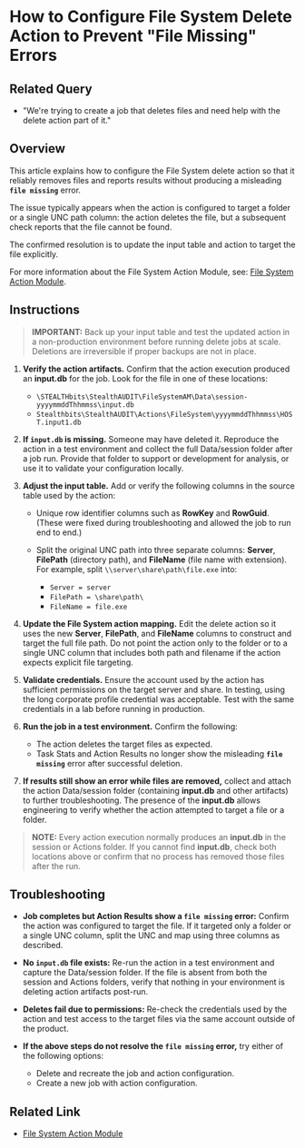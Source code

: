 # How to Configure File System Delete Action to Prevent "File Missing" Errors

## Related Query

* "We're trying to create a job that deletes files and need help with the delete action part of it."

## Overview

This article explains how to configure the File System delete action so that it reliably removes files and reports results without producing a misleading **`file missing`** error.

The issue typically appears when the action is configured to target a folder or a single UNC path column: the action deletes the file, but a subsequent check reports that the file cannot be found.

The confirmed resolution is to update the input table and action to target the file explicitly.

For more information about the File System Action Module, see: [File System Action Module](https://docs.netwrix.com/docs/accessanalyzer/12_0/admin/action/filesystem/overview).

## Instructions

> **IMPORTANT:** Back up your input table and test the updated action in a non-production environment before running delete jobs at scale. Deletions are irreversible if proper backups are not in place.

1. **Verify the action artifacts.** Confirm that the action execution produced an **input.db** for the job. Look for the file in one of these locations:

   * `\STEALTHbits\StealthAUDIT\FileSystemAM\Data\session-yyyymmddThhmmss\input.db`
   * `Stealthbits\StealthAUDIT\Actions\FileSystem\yyyymmddThhmmss\HOST.input1.db`

2. **If `input.db` is missing.** Someone may have deleted it. Reproduce the action in a test environment and collect the full Data/session folder after a job run. Provide that folder to support or development for analysis, or use it to validate your configuration locally.

3. **Adjust the input table.** Add or verify the following columns in the source table used by the action:

   * Unique row identifier columns such as **RowKey** and **RowGuid**. (These were fixed during troubleshooting and allowed the job to run end to end.)
   * Split the original UNC path into three separate columns: **Server**, **FilePath** (directory path), and **FileName** (file name with extension). For example, split `\\server\share\path\file.exe` into:

     * `Server = server`
     * `FilePath = \share\path\`
     * `FileName = file.exe`

4. **Update the File System action mapping.** Edit the delete action so it uses the new **Server**, **FilePath**, and **FileName** columns to construct and target the full file path. Do not point the action only to the folder or to a single UNC column that includes both path and filename if the action expects explicit file targeting.

5. **Validate credentials.** Ensure the account used by the action has sufficient permissions on the target server and share. In testing, using the long corporate profile credential was acceptable. Test with the same credentials in a lab before running in production.

6. **Run the job in a test environment.** Confirm the following:

   * The action deletes the target files as expected.
   * Task Stats and Action Results no longer show the misleading **`file missing`** error after successful deletion.

7. **If results still show an error while files are removed,** collect and attach the action Data/session folder (containing **input.db** and other artifacts) to further troubleshooting. The presence of the **input.db** allows engineering to verify whether the action attempted to target a file or a folder.

> **NOTE:** Every action execution normally produces an **input.db** in the session or Actions folder. If you cannot find **input.db**, check both locations above or confirm that no process has removed those files after the run.

## Troubleshooting

* **Job completes but Action Results show a `file missing` error:** Confirm the action was configured to target the file. If it targeted only a folder or a single UNC column, split the UNC and map using three columns as described.
* **No `input.db` file exists:** Re-run the action in a test environment and capture the Data/session folder. If the file is absent from both the session and Actions folders, verify that nothing in your environment is deleting action artifacts post-run.
* **Deletes fail due to permissions:** Re-check the credentials used by the action and test access to the target files via the same account outside of the product.
* **If the above steps do not resolve the `file missing` error,** try either of the following options:

  * Delete and recreate the job and action configuration.
  * Create a new job with action configuration.

## Related Link

* [File System Action Module](https://docs.netwrix.com/docs/accessanalyzer/12_0/admin/action/filesystem/overview)
